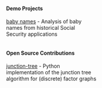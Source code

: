 <div style="-webkit-column-count: 2; -moz-column-count: 2; column-count: 2; -webkit-column-rule: 1px dotted #e0e0e0; -moz-column-rule: 1px dotted #e0e0e0; column-rule: 1px dotted #e0e0e0;">
    <div style="display: inline-block;">
        <h4>Demo Projects</h4>
        <p><a href="https://github.com/dar326/baby_names">baby names</a> - Analysis of baby names from historical Social Security applications</p>
    </div>
    <div style="display: inline-block;">
        <h4>Open Source Contributions</h4>
        <p><a href="https://github.com/jluttine/junction-tree">junction-tree</a> - Python implementation of the junction tree algorithm for (discrete) factor graphs</p>
    </div>
</div>


